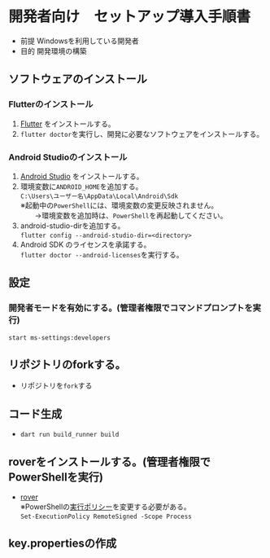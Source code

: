 # 開発者向け　セットアップ導入手順書
- 前提
  Windowsを利用している開発者
- 目的
  開発環境の構築

## ソフトウェアのインストール
### Flutterのインストール
1. [Flutter](https://docs.flutter.dev/get-started/install/windows) をインストールする。
1. `flutter doctor`を実行し、開発に必要なソフトウェアをインストールする。

### Android Studioのインストール
1. [Android Studio](https://docs.flutter.dev/get-started/install/windows#android-setup) をインストールする。
1. 環境変数に`ANDROID_HOME`を追加する。  
`C:\Users\ユーザー名\AppData\Local\Android\Sdk`  
  ※起動中の`PowerShell`には、環境変数の変更反映されません。  
　　→環境変数を追加時は、`PowerShell`を再起動してください。
1. android-studio-dirを追加する。  
 `flutter config --android-studio-dir=<directory>`
1. Android SDK のライセンスを承諾する。  
   `flutter doctor --android-licenses`を実行する。
## 設定
### 開発者モードを有効にする。(管理者権限でコマンドプロンプトを実行)  
`start ms-settings:developers`

## リポジトリのforkする。
- リポジトリを`fork`する
## コード生成
- `dart run build_runner build`
## roverをインストールする。(管理者権限でPowerShellを実行)
- [rover](https://www.apollographql.com/docs/rover/getting-started/#windows-powershell-installer)  
※PowerShellの[実行ポリシー](https://learn.microsoft.com/ja-jp/powershell/module/microsoft.powershell.core/about/about_execution_policies)を変更する必要がある。  
  `Set-ExecutionPolicy RemoteSigned -Scope Process`

## key.propertiesの作成
